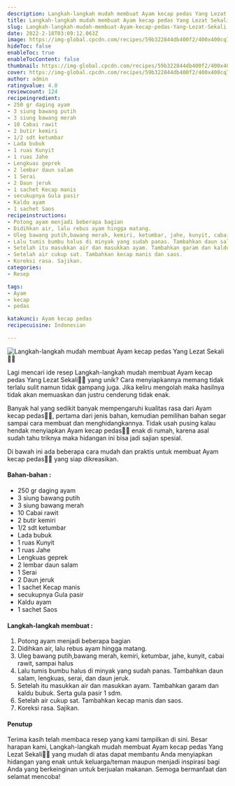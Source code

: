 ```yaml
---
description: Langkah-langkah mudah membuat Ayam kecap pedas Yang Lezat Sekali"
title: Langkah-langkah mudah membuat Ayam kecap pedas Yang Lezat Sekali
slug: Langkah-langkah-mudah-membuat-Ayam-kecap-pedas-Yang-Lezat-Sekali
date: 2022-2-18T03:09:12.063Z
image: https://img-global.cpcdn.com/recipes/59b322844db400f2/400x400cq70/photo.jpg
hideToc: false
enableToc: true
enableTocContent: false
thumbnail: https://img-global.cpcdn.com/recipes/59b322844db400f2/400x400cq70/photo.jpg
cover: https://img-global.cpcdn.com/recipes/59b322844db400f2/400x400cq70/photo.jpg
author: admin
ratingvalue: 4.8
reviewcount: 124
recipeingredient:
- 250 gr daging ayam
- 3 siung bawang putih
- 3 siung bawang merah
- 10 Cabai rawit
- 2 butir kemiri
- 1/2 sdt ketumbar
- Lada bubuk
- 1 ruas Kunyit
- 1 ruas Jahe
- Lengkuas geprek
- 2 lembar daun salam
- 1 Serai
- 2 Daun jeruk
- 1 sachet Kecap manis
- secukupnya Gula pasir
- Kaldu ayam
- 1 sachet Saos
recipeinstructions:
- Potong ayam menjadi beberapa bagian
- Didihkan air, lalu rebus ayam hingga matang.
- Uleg bawang putih,bawang merah, kemiri, ketumbar, jahe, kunyit, cabai rawit, sampai halus
- Lalu tumis bumbu halus di minyak yang sudah panas. Tambahkan daun salam, lengkuas, serai, dan daun jeruk.
- Setelah itu masukkan air dan masukkan ayam. Tambahkan garam dan kaldu bubuk. Serta gula pasir 1 sdm.
- Setelah air cukup sat. Tambahkan kecap manis dan saos.
- Koreksi rasa. Sajikan.
categories:
- Resep

tags:
- Ayam
- kecap
- pedas

katakunci: Ayam kecap pedas
recipecuisine: Indonesian

---
```


![Langkah-langkah mudah membuat Ayam kecap pedas Yang Lezat Sekali👩‍🍳](https://img-global.cpcdn.com/recipes/59b322844db400f2/400x400cq70/photo.jpg)

Lagi mencari ide resep Langkah-langkah mudah membuat Ayam kecap pedas Yang Lezat Sekali👩‍🍳 yang unik? Cara menyiapkannya memang tidak terlalu sulit namun tidak gampang juga. Jika keliru mengolah maka hasilnya tidak akan memuaskan dan justru cenderung tidak enak.

Banyak hal yang sedikit banyak mempengaruhi kualitas rasa dari Ayam kecap pedas👩‍🍳, pertama dari jenis bahan, kemudian pemilihan bahan segar sampai cara membuat dan menghidangkannya. Tidak usah pusing kalau hendak menyiapkan Ayam kecap pedas👩‍🍳 enak di rumah, karena asal sudah tahu triknya maka hidangan ini bisa jadi sajian spesial.

Di bawah ini ada beberapa cara mudah dan praktis untuk membuat Ayam kecap pedas👩‍🍳 yang siap dikreasikan.

<!--inarticleads1-->

#### Bahan-bahan :

- 250 gr daging ayam
- 3 siung bawang putih
- 3 siung bawang merah
- 10 Cabai rawit
- 2 butir kemiri
- 1/2 sdt ketumbar
- Lada bubuk
- 1 ruas Kunyit
- 1 ruas Jahe
- Lengkuas geprek
- 2 lembar daun salam
- 1 Serai
- 2 Daun jeruk
- 1 sachet Kecap manis
- secukupnya Gula pasir
- Kaldu ayam
- 1 sachet Saos

<!--inarticleads2-->

#### Langkah-langkah membuat :

1. Potong ayam menjadi beberapa bagian
1. Didihkan air, lalu rebus ayam hingga matang.
1. Uleg bawang putih,bawang merah, kemiri, ketumbar, jahe, kunyit, cabai rawit, sampai halus
1. Lalu tumis bumbu halus di minyak yang sudah panas. Tambahkan daun salam, lengkuas, serai, dan daun jeruk.
1. Setelah itu masukkan air dan masukkan ayam. Tambahkan garam dan kaldu bubuk. Serta gula pasir 1 sdm.
1. Setelah air cukup sat. Tambahkan kecap manis dan saos.
1. Koreksi rasa. Sajikan.

#### Penutup

Terima kasih telah membaca resep yang kami tampilkan di sini. Besar harapan kami, Langkah-langkah mudah membuat Ayam kecap pedas Yang Lezat Sekali👩‍🍳 yang mudah di atas dapat membantu Anda menyiapkan hidangan yang enak untuk keluarga/teman maupun menjadi inspirasi bagi Anda yang berkeinginan untuk berjualan makanan. Semoga bermanfaat dan selamat mencoba!